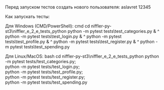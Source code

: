 Перед запуском тестов создать нового пользователя:
aslavret
12345

Как запускать тесты:

Для Windows (CMD/PowerShell):
cmd
cd niffler-py-st3\niffler_e_2_e_tests_python
python -m pytest tests\test_categories.py & ^
python -m pytest tests\test_login.py & ^
python -m pytest tests\test_profile.py & ^
python -m pytest tests\test_register.py & ^
python -m pytest tests\test_spending.py


Для Linux/MacOS:
bash
cd niffler-py-st3\niffler_e_2_e_tests_python
python -m pytest tests/test_categories.py; \
python -m pytest tests/test_login.py; \
python -m pytest tests/test_profile.py; \
python -m pytest tests/test_register.py; \
python -m pytest tests/test_spending.py
